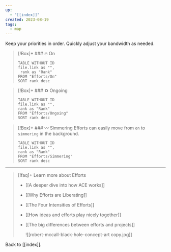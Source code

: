 ```yaml
---
up:
  - "[[index]]"
created: 2023-08-19
tags:
  - map
---
```

Keep your priorities in order. Quickly adjust your bandwidth as needed. 

> [!Box]+ ### 🔥 On
> ``` dataview
> TABLE WITHOUT ID
> file.link as "",
>  rank as "Rank"
> FROM "Efforts/On"
> SORT rank desc
> ```


> [!Box]+ ### ♻️ Ongoing
> ``` dataview
> TABLE WITHOUT ID
> file.link as "",
> rank as "Rank"
> FROM "Efforts/Ongoing"
> SORT rank desc
> ```


> [!Box]+ ### 〰️ Simmering
> Efforts can easily move from `on` to `simmering` in the background.
>
> ``` dataview
> TABLE WITHOUT ID
> file.link as "",
> rank as "Rank"
> FROM "Efforts/Simmering"
> SORT rank desc
> ```

---

> [!faq]+ Learn more about Efforts
> - [[A deeper dive into how ACE works]]
> - [[Why Efforts are Liberating]]
> - [[The Four Intensities of Efforts]]
> - [[How ideas and efforts play nicely together]]
> - [[The big differences between efforts and projects]]
>   
>   ![[robert-mccall-black-hole-concept-art copy.jpg]]

Back to [[index]].
